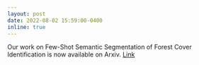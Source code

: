 ```yaml
---
layout: post
date: 2022-08-02 15:59:00-0400
inline: true
---
```


Our work on Few-Shot Semantic Segmentation of Forest Cover Identification is now available on Arxiv. [Link](https://arxiv.org/abs/2203.15687)  
